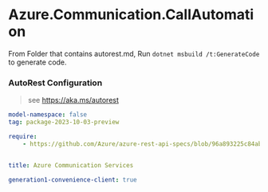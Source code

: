 # Azure.Communication.CallAutomation

From Folder that contains autorest.md, Run `dotnet msbuild /t:GenerateCode` to generate code.

### AutoRest Configuration
> see https://aka.ms/autorest

```yaml
model-namespace: false
tag: package-2023-10-03-preview

require:
    - https://github.com/Azure/azure-rest-api-specs/blob/96a893225c84abe380a059b5e9bf54b0273d770e/specification/communication/data-plane/CallAutomation/readme.md


title: Azure Communication Services

generation1-convenience-client: true
```
